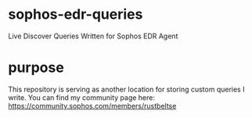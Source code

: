 # sophos-edr-queries
Live Discover Queries Written for Sophos EDR Agent

# purpose
This repository is serving as another location for storing custom queries I write. You can find my community page here: https://community.sophos.com/members/rustbeltse

